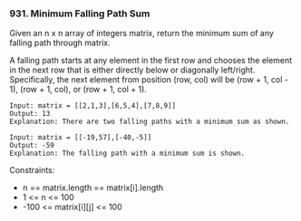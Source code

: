 ### 931. Minimum Falling Path Sum
Given an n x n array of integers matrix, return the minimum sum of any falling path through matrix.

A falling path starts at any element in the first row and chooses the element in the next row that is either directly below or diagonally left/right. Specifically, the next element from position (row, col) will be (row + 1, col - 1), (row + 1, col), or (row + 1, col + 1).

```text
Input: matrix = [[2,1,3],[6,5,4],[7,8,9]]
Output: 13
Explanation: There are two falling paths with a minimum sum as shown.
```

```text
Input: matrix = [[-19,57],[-40,-5]]
Output: -59
Explanation: The falling path with a minimum sum is shown.
```

Constraints:

- n == matrix.length == matrix[i].length
- 1 <= n <= 100
- -100 <= matrix[i][j] <= 100
